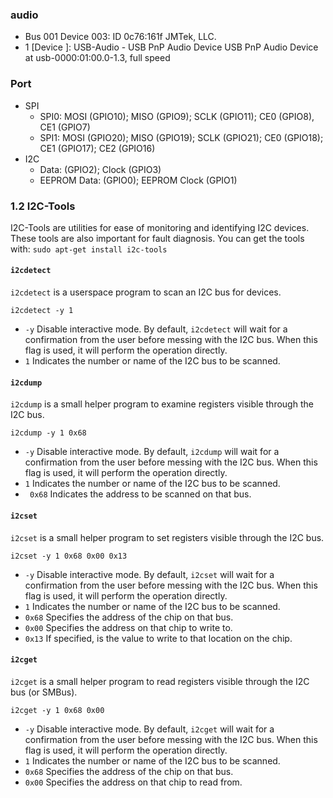 ### audio
- Bus 001 Device 003: ID 0c76:161f JMTek, LLC.
-  1 [Device         ]: USB-Audio - USB PnP Audio Device
                      USB PnP Audio Device at usb-0000:01:00.0-1.3, full speed


### Port
-   SPI
    -   SPI0: MOSI (GPIO10); MISO (GPIO9); SCLK (GPIO11); CE0 (GPIO8), CE1 (GPIO7)
    -   SPI1: MOSI (GPIO20); MISO (GPIO19); SCLK (GPIO21); CE0 (GPIO18); CE1 (GPIO17); CE2 (GPIO16)
-   I2C
    -   Data: (GPIO2); Clock (GPIO3)
    -   EEPROM Data: (GPIO0); EEPROM Clock (GPIO1)

### 1.2 I2C-Tools
I2C-Tools are utilities for ease of monitoring and identifying I2C devices. These tools are also important for fault diagnosis. You can get the tools with: `sudo apt-get install i2c-tools`

#### `i2cdetect`
 `i2cdetect` is a userspace program to scan an I2C bus for devices.
 
`i2cdetect -y 1`

- `-y` Disable interactive mode. By default, `i2cdetect` will wait for a confirmation from the user before messing with the I2C bus. When this flag is used, it will perform the operation directly.
- `1` Indicates the number or name of the I2C bus to be scanned.

#### `i2cdump`
`i2cdump` is a small helper program to examine registers visible through the I2C bus.

`i2cdump -y 1 0x68`

-   `-y` Disable interactive mode. By default, `i2cdump` will wait for a confirmation from the user before messing with the I2C bus. When this flag is used, it will perform the operation directly.
-   `1` Indicates the number or name of the I2C bus to be scanned.
-  ` 0x68` Indicates the address to be scanned on that bus.

#### `i2cset` 
`i2cset` is a small helper program to set registers visible through the I2C bus.

`i2cset -y 1 0x68 0x00 0x13`

- `-y` Disable interactive mode. By default, `i2cset` will wait for a confirmation from the user before messing with the I2C bus. When this flag is used, it will perform the operation directly.
- `1` Indicates the number or name of the I2C bus to be scanned.
- `0x68` Specifies the address of the chip on that bus.
- `0x00` Specifies the address on that chip to write to.
- `0x13` If specified, is the value to write to that location on the chip.

#### `i2cget` 
`i2cget`  is a small helper program to read registers visible through the I2C bus (or SMBus).

`i2cget -y 1 0x68 0x00`

- `-y` Disable interactive mode. By default, `i2cget` will wait for a confirmation from the user before messing with the I2C bus. When this flag is used, it will perform the operation directly.
- `1` Indicates the number or name of the I2C bus to be scanned.
- `0x68` Specifies the address of the chip on that bus.
- `0x00` Specifies the address on that chip to read from.
<!--stackedit_data:
eyJoaXN0b3J5IjpbNjA5ODkyNTEwLC0xNzM0MjU4NTM3LC02Nj
czNzQxMTJdfQ==
-->